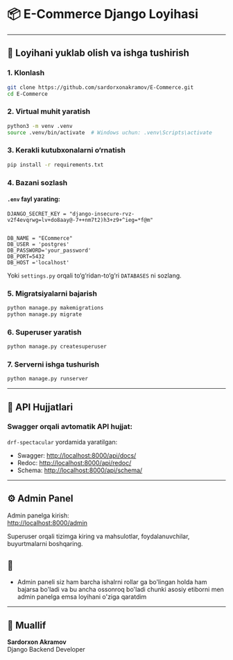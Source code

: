 
# 📦 E-Commerce Django Loyihasi


---

## 📁 Loyihani yuklab olish va ishga tushirish

### 1. Klonlash

```bash
git clone https://github.com/sardorxonakramov/E-Commerce.git
cd E-Commerce
```

### 2. Virtual muhit yaratish

```bash
python3 -m venv .venv
source .venv/bin/activate  # Windows uchun: .venv\Scripts\activate
```

### 3. Kerakli kutubxonalarni o‘rnatish

```bash
pip install -r requirements.txt
```

### 4. Bazani sozlash

#### `.env` fayl yarating:

```env
DJANGO_SECRET_KEY = "django-insecure-rvz-v2f4evqrwg=lv+do8aay@-7++nm7t2)h3+z9+^ieg=*f@m"


DB_NAME = "ECommerce"
DB_USER = 'postgres'
DB_PASSWORD='your_password'
DB_PORT=5432
DB_HOST ='localhost'
```

Yoki `settings.py` orqali to‘g‘ridan-to‘g‘ri `DATABASES` ni sozlang.

### 5. Migratsiyalarni bajarish

```bash
python manage.py makemigrations
python manage.py migrate
```

### 6. Superuser yaratish

```bash
python manage.py createsuperuser
```

### 7. Serverni ishga tushurish

```bash
python manage.py runserver
```

---

## 📑 API Hujjatlari

### Swagger orqali avtomatik API hujjat:
`drf-spectacular` yordamida yaratilgan:

- Swagger: [http://localhost:8000/api/docs/](http://localhost:8000/api/docs/)
- Redoc: [http://localhost:8000/api/redoc/](http://localhost:8000/api/redoc/)
- Schema: [http://localhost:8000/api/schema/](http://localhost:8000/api/schema/)

---


## ⚙️ Admin Panel

Admin panelga kirish:  
[http://localhost:8000/admin](http://localhost:8000/admin)

Superuser orqali tizimga kiring va mahsulotlar, foydalanuvchilar, buyurtmalarni boshqaring.
## 👀
- Admin paneli siz ham barcha ishalrni rollar ga bo'lingan holda ham bajarsa bo'ladi va bu ancha ossonroq bo'ladi chunki asosiy etiborni men admin panelga emsa loyihani o'ziga qaratdim


---



## 📌 Muallif

**Sardorxon Akramov**  
Django Backend Developer
